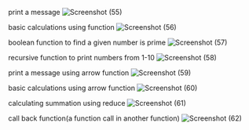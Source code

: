 print a message
![Screenshot (55)](https://github.com/user-attachments/assets/46686a67-4333-4a46-a650-d70b50203710)

basic calculations using function
![Screenshot (56)](https://github.com/user-attachments/assets/704161d5-8f3e-4e8b-8344-ce22be30241e)

boolean function to find a given number is prime
![Screenshot (57)](https://github.com/user-attachments/assets/ffbb98d6-4238-4d88-945b-bd8ee52c3328)

recursive function to print numbers from 1-10
![Screenshot (58)](https://github.com/user-attachments/assets/fe3f90f6-8836-4e43-a2f7-60e81867e9db)

print a message using arrow function
![Screenshot (59)](https://github.com/user-attachments/assets/f1c9a377-d48c-4b14-8755-d47960e5f73a)

basic calculations using arrow function
![Screenshot (60)](https://github.com/user-attachments/assets/057c63f6-6451-4b3d-9210-83cbea96ea3f)

calculating summation using reduce
![Screenshot (61)](https://github.com/user-attachments/assets/da41f612-9116-4569-bd0b-05335cc9aa08)

call back function(a function call in another function)
![Screenshot (62)](https://github.com/user-attachments/assets/f889afb4-98ff-4592-bb7e-4a747acce1dd)

